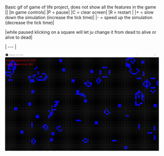 
Basic gif of game of life project, does not show all the features in the game
||
|in game controls| 
|P = pause|
|C = clear screen|
|R = restart |
|+ = slow down the simulation (increase the tick time)|
|- = speed up the simulation (decrease the tick time)|

|while paused klicking on a square will let ju change it from dead to alive or alive to dead|

| --- |

![](Nicklas_Hidesjo_Game_Of_Life.gif)

